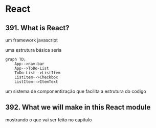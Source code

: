 # React

## 391. What is React?

um framework javascript 

uma estrutura básica seria

```mermaid
graph TD;
	App-->nav-bar
	App-->ToDo-List
	ToDo-List-->ListItem
	ListItem-->Checkbox
	ListItem-->ItemText
```

um sistema de componentização que facilita a estrutura do codigo

## 392. What we will make in this React module

mostrando o que vai ser feito no capitulo